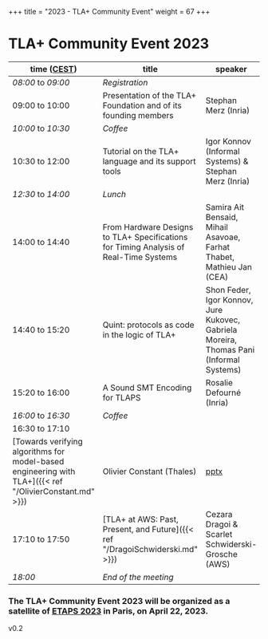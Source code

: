+++
title = "2023 - TLA+ Community Event"
weight = 67
+++

# TLA+ Community Event 2023


time ([CEST](https://www.timeanddate.com/time/zone/france/paris))  | title  | speaker | slides |
------|--------|---------|--------
_08:00_ to _09:00_| *Registration* |
09:00 to 10:00 | Presentation of the TLA+ Foundation and of its founding members | Stephan Merz (Inria) | [pdf](/2023/announcement.pdf)  |
_10:00_ to _10:30_|	*Coffee* |
10:30 to 12:00 | Tutorial on the TLA+ language and its support tools | Igor Konnov (Informal Systems) & Stephan Merz (Inria) | [part 1](/2023/tutorial-merz.pdf) [TLA specs](/2023/tutorial-merz-specs.zip) [part 2](/2023/tutorial-konnov.pdf) |
_12:30_ to _14:00_|	*Lunch* |
14:00 to 14:40 | From Hardware Designs to TLA+ Specifications for Timing Analysis of Real-Time Systems | Samira Ait Bensaid, Mihail Asavoae, Farhat Thabet, Mathieu Jan (CEA) | [pdf](/2023/AitBensaid.pdf) |
14:40 to 15:20 | Quint: protocols as code in the logic of TLA+ | Shon Feder, Igor Konnov, Jure Kukovec, Gabriela Moreira, Thomas Pani (Informal Systems) | [pdf](/2023/Konnov.pdf) |
15:20 to 16:00 | A Sound SMT Encoding for TLAPS | Rosalie Defourné (Inria) | [pdf](/2023/Defourne.pdf) |
_16:00_ to _16:30_|	*Coffee* |
16:30 to 17:10 |
[Towards verifying algorithms for model-based engineering with TLA+]({{< ref "/OlivierConstant.md" >}}) | Olivier Constant (Thales) | [pptx](/2023/Constant.pptx) |
17:10 to 17:50 | [TLA+ at AWS: Past, Present, and Future]({{< ref "/DragoiSchwiderski.md" >}}) | Cezara Dragoi & Scarlet Schwiderski-Grosche (AWS) | [pdf](/2023/DragoiSchwiderski.pdf) |
_18:00_ | *End of the meeting* |



### The TLA+ Community Event 2023 will be organized as a satellite of [ETAPS 2023](https://etaps.org/) in Paris, on April 22, 2023.

v0.2
